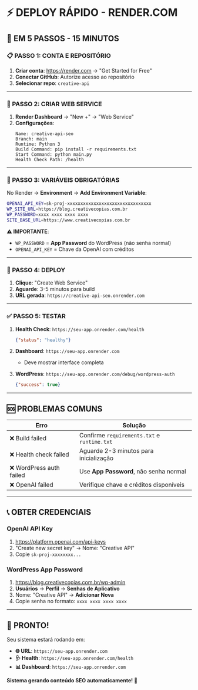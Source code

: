 # ⚡ DEPLOY RÁPIDO - RENDER.COM

## 🎯 **EM 5 PASSOS - 15 MINUTOS**

### **📋 PASSO 1: CONTA E REPOSITÓRIO**
1. **Criar conta**: https://render.com → "Get Started for Free"
2. **Conectar GitHub**: Autorize acesso ao repositório
3. **Selecionar repo**: `creative-api`

---

### **🚀 PASSO 2: CRIAR WEB SERVICE**
1. **Render Dashboard** → "New +" → "Web Service"
2. **Configurações**:
   ```
   Name: creative-api-seo
   Branch: main
   Runtime: Python 3
   Build Command: pip install -r requirements.txt
   Start Command: python main.py
   Health Check Path: /health
   ```

---

### **🔑 PASSO 3: VARIÁVEIS OBRIGATÓRIAS**
No Render → **Environment** → **Add Environment Variable**:

```bash
OPENAI_API_KEY=sk-proj-xxxxxxxxxxxxxxxxxxxxxxxxxxxxxxxx
WP_SITE_URL=https://blog.creativecopias.com.br
WP_PASSWORD=xxxx xxxx xxxx xxxx
SITE_BASE_URL=https://www.creativecopias.com.br
```

**⚠️ IMPORTANTE**: 
- `WP_PASSWORD` = **App Password** do WordPress (não senha normal)
- `OPENAI_API_KEY` = Chave da OpenAI com créditos

---

### **🚀 PASSO 4: DEPLOY**
1. **Clique**: "Create Web Service"
2. **Aguarde**: 3-5 minutos para build
3. **URL gerada**: `https://creative-api-seo.onrender.com`

---

### **✅ PASSO 5: TESTAR**
1. **Health Check**: `https://seu-app.onrender.com/health`
   ```json
   {"status": "healthy"}
   ```

2. **Dashboard**: `https://seu-app.onrender.com`
   - Deve mostrar interface completa

3. **WordPress**: `https://seu-app.onrender.com/debug/wordpress-auth`
   ```json
   {"success": true}
   ```

---

## 🆘 **PROBLEMAS COMUNS**

| Erro | Solução |
|------|---------|
| ❌ Build failed | Confirme `requirements.txt` e `runtime.txt` |
| ❌ Health check failed | Aguarde 2-3 minutos para inicialização |
| ❌ WordPress auth failed | Use **App Password**, não senha normal |
| ❌ OpenAI failed | Verifique chave e créditos disponíveis |

---

## 📞 **OBTER CREDENCIAIS**

### **OpenAI API Key**
1. https://platform.openai.com/api-keys
2. "Create new secret key" → Nome: "Creative API"
3. Copie `sk-proj-xxxxxxxx...`

### **WordPress App Password**
1. https://blog.creativecopias.com.br/wp-admin
2. **Usuários** → **Perfil** → **Senhas de Aplicativo**
3. Nome: "Creative API" → **Adicionar Nova**
4. Copie senha no formato: `xxxx xxxx xxxx xxxx`

---

## 🎉 **PRONTO!**

Seu sistema estará rodando em:
- **🌐 URL**: `https://seu-app.onrender.com`
- **🩺 Health**: `https://seu-app.onrender.com/health`
- **📊 Dashboard**: `https://seu-app.onrender.com`

**Sistema gerando conteúdo SEO automaticamente! 🚀** 